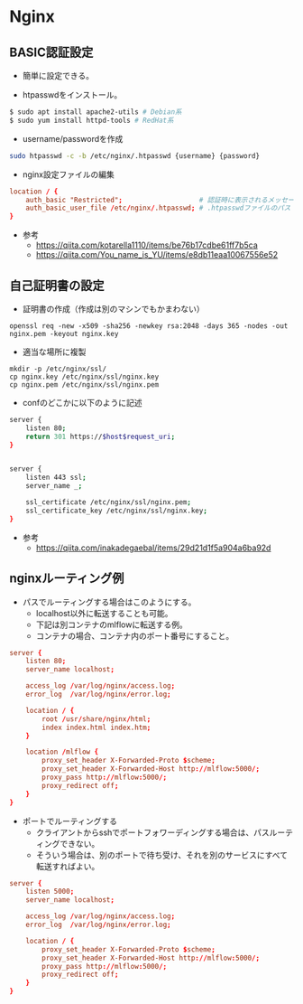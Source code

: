 # Nginx

## BASIC認証設定

- 簡単に設定できる。

- htpasswdをインストール。
```sh
$ sudo apt install apache2-utils # Debian系
$ sudo yum install httpd-tools # RedHat系
```

- username/passwordを作成
```sh
sudo htpasswd -c -b /etc/nginx/.htpasswd {username} {password}
```

- nginx設定ファイルの編集
```conf
location / {
    auth_basic "Restricted";                   # 認証時に表示されるメッセージ
    auth_basic_user_file /etc/nginx/.htpasswd; # .htpasswdファイルのパス
}
```

- 参考
  - https://qiita.com/kotarella1110/items/be76b17cdbe61ff7b5ca
  - https://qiita.com/You_name_is_YU/items/e8db11eaa10067556e52

## 自己証明書の設定

- 証明書の作成（作成は別のマシンでもかまわない）

```
openssl req -new -x509 -sha256 -newkey rsa:2048 -days 365 -nodes -out nginx.pem -keyout nginx.key
```

- 適当な場所に複製

```
mkdir -p /etc/nginx/ssl/
cp nginx.key /etc/nginx/ssl/nginx.key
cp nginx.pem /etc/nginx/ssl/nginx.pem
```

- confのどこかに以下のように記述

```sh
server {
    listen 80;
    return 301 https://$host$request_uri;
}


server {
    listen 443 ssl;
    server_name _;

    ssl_certificate /etc/nginx/ssl/nginx.pem;
    ssl_certificate_key /etc/nginx/ssl/nginx.key;
}
```

- 参考
  - https://qiita.com/inakadegaebal/items/29d21d1f5a904a6ba92d


## nginxルーティング例

- パスでルーティングする場合はこのようにする。
  - localhost以外に転送することも可能。
  - 下記は別コンテナのmlflowに転送する例。
  - コンテナの場合、コンテナ内のポート番号にすること。

```conf
server {
    listen 80;
    server_name localhost;

    access_log /var/log/nginx/access.log;
    error_log  /var/log/nginx/error.log;

    location / {
        root /usr/share/nginx/html;
        index index.html index.htm;
    }

    location /mlflow {
        proxy_set_header X-Forwarded-Proto $scheme;
        proxy_set_header X-Forwarded-Host http://mlflow:5000/;
        proxy_pass http://mlflow:5000/;
        proxy_redirect off;
    }
}
```

- ポートでルーティングする
  - クライアントからsshでポートフォワーディングする場合は、パスルーティングできない。
  - そういう場合は、別のポートで待ち受け、それを別のサービスにすべて転送すればよい。

```conf
server {
    listen 5000;
    server_name localhost;

    access_log /var/log/nginx/access.log;
    error_log  /var/log/nginx/error.log;

    location / {
        proxy_set_header X-Forwarded-Proto $scheme;
        proxy_set_header X-Forwarded-Host http://mlflow:5000/;
        proxy_pass http://mlflow:5000/;
        proxy_redirect off;
    }
}
```
